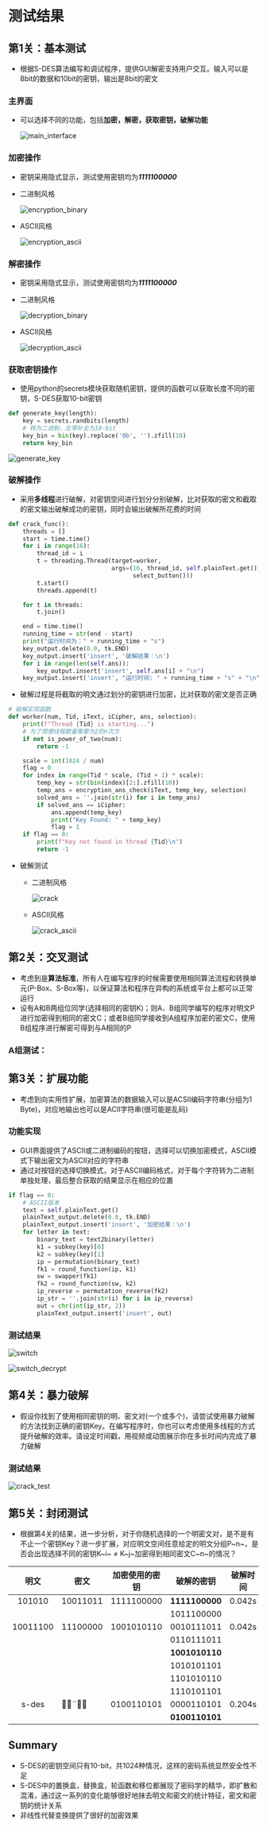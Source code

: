

# 测试结果



## 第1关：基本测试

- 根据S-DES算法编写和调试程序，提供GUI解密支持用户交互。输入可以是8bit的数据和10bit的密钥，输出是8bit的密文

### 主界面

- 可以选择不同的功能，包括**加密，解密，获取密钥，破解功能**

   ![main_interface](https://github.com/RaymundoTheWolf/S-DES/blob/main/test%20results%20gifs/main%20interface.png)

### 加密操作

- 密钥采用隐式显示，测试使用密钥均为***1111100000***

-  二进制风格

    ![encryption_binary](https://github.com/RaymundoTheWolf/S-DES/blob/main/test%20results%20gifs/encryption_binary.png)

- ASCII风格

   ![encryption_ascii](https://github.com/RaymundoTheWolf/S-DES/blob/main/test%20results%20gifs/encryption_ascii.png)

### 解密操作

- 密钥采用隐式显示，测试使用密钥均为***1111100000***

- 二进制风格

   ![decryption_binary](https://github.com/RaymundoTheWolf/S-DES/blob/main/test%20results%20gifs/decryption_binary.png)

- ASCII风格

   ![decryption_ascii](https://github.com/RaymundoTheWolf/S-DES/blob/main/test%20results%20gifs/decryption_ascii.png)

### 获取密钥操作

- 使用python的secrets模块获取随机密钥，提供的函数可以获取长度不同的密钥，S-DES获取10-bit密钥

```python
def generate_key(length):
    key = secrets.randbits(length)
    # 转为二进制，左零补全为10-bit
    key_bin = bin(key).replace('0b', '').zfill(10)
    return key_bin
```

 ![generate_key](https://github.com/RaymundoTheWolf/S-DES/blob/main/test%20results%20gifs/generate_key.png)

### 破解操作

- 采用**多线程**进行破解，对密钥空间进行划分分别破解，比对获取的密文和截取的密文输出破解成功的密钥，同时会输出破解所花费的时间

```python
def crack_func():
    threads = []
    start = time.time()
    for i in range(16):
        thread_id = i
        t = threading.Thread(target=worker,
                             args=(16, thread_id, self.plainText.get(), self.cipherText.get(), self.ans,
                                   select_button()))
        t.start()
        threads.append(t)

    for t in threads:
        t.join()

    end = time.time()
    running_time = str(end - start)
    print("运行时间为：" + running_time + "s")
    key_output.delete(0.0, tk.END)
    key_output.insert('insert', '破解结果：\n')
    for i in range(len(self.ans)):
        key_output.insert('insert', self.ans[i] + "\n")
    key_output.insert('insert', "运行时间: " + running_time + "s" + "\n")
```

- 破解过程是将截取的明文通过划分的密钥进行加密，比对获取的密文是否正确

```python
# 破解实现函数
def worker(num, Tid, iText, iCipher, ans, selection):
    print(f"Thread {Tid} is starting...")
    # 为了简便线程数量需要为2的n次方
    if not is_power_of_two(num):
        return -1

    scale = int(1024 / num)
    flag = 0
    for index in range(Tid * scale, (Tid + 1) * scale):
        temp_key = str(bin(index)[2:].zfill(10))
        temp_ans = encryption_ans_check(iText, temp_key, selection)
        solved_ans = ''.join(str(i) for i in temp_ans)
        if solved_ans == iCipher:
            ans.append(temp_key)
            print("Key Found: " + temp_key)
            flag = 1
    if flag == 0:
        print(f"Key not found in thread {Tid}\n")
        return -1
```

- 破解测试

  - 二进制风格

     ![crack](https://github.com/RaymundoTheWolf/S-DES/blob/main/test%20results%20gifs/crack.gif)

  - ASCII风格

     ![crack_ascii](https://github.com/RaymundoTheWolf/S-DES/blob/main/test%20results%20gifs/crack_ascii.gif)



## 第2关：交叉测试

- 考虑到是**算法标准**，所有人在编写程序的时候需要使用相同算法流程和转换单元(P-Box、S-Box等)，以保证算法和程序在异构的系统或平台上都可以正常运行
- 设有A和B两组位同学(选择相同的密钥K)；则A、B组同学编写的程序对明文P进行加密得到相同的密文C；或者B组同学接收到A组程序加密的密文C，使用B组程序进行解密可得到与A相同的P

### A组测试：



## 第3关：扩展功能

- 考虑到向实用性扩展，加密算法的数据输入可以是ACSII编码字符串(分组为1 Byte)，对应地输出也可以是ACII字符串(很可能是乱码)

### 功能实现

- GUI界面提供了ASCII或二进制编码的按钮，选择可以切换加密模式，ASCII模式下输出密文为ASCII对应的字符串
- 通过对按钮的选择切换模式，对于ASCII编码格式，对于每个字符转为二进制单独处理，最后整合获取的结果显示在相应的位置

```python
if flag == 0:
    # ASCII版本
    text = self.plainText.get()
    plainText_output.delete(0.0, tk.END)
    plainText_output.insert('insert', '加密结果：\n')
    for letter in text:
        binary_text = text2binary(letter)
        k1 = subkey(key)[0]
        k2 = subkey(key)[1]
        ip = permutation(binary_text)
        fk1 = round_function(ip, k1)
        sw = swapper(fk1)
        fk2 = round_function(sw, k2)
        ip_reverse = permutation_reverse(fk2)
        ip_str = ''.join(str(i) for i in ip_reverse)
        out = chr(int(ip_str, 2))
        plainText_output.insert('insert', out)
```

### 测试结果

  ![switch](https://github.com/RaymundoTheWolf/S-DES/blob/main/test%20results%20gifs/switch.gif)

 ![switch_decrypt](https://github.com/RaymundoTheWolf/S-DES/blob/main/test%20results%20gifs/switch_decrypt.gif)



## 第4关：暴力破解

- 假设你找到了使用相同密钥的明、密文对(一个或多个)，请尝试使用暴力破解的方法找到正确的密钥Key。在编写程序时，你也可以考虑使用多线程的方式提升破解的效率。请设定时间戳，用视频或动图展示你在多长时间内完成了暴力破解

### 测试结果

 ![crack_test](https://github.com/RaymundoTheWolf/S-DES/blob/main/test%20results%20gifs/crack_test.gif)



## 第5关：封闭测试

- 根据第4关的结果，进一步分析，对于你随机选择的一个明密文对，是不是有不止一个密钥Key？进一步扩展，对应明文空间任意给定的明文分组P~n~，是否会出现选择不同的密钥K~i~ ≠ K~j~加密得到相同密文C~n~的情况？

|   明文   | 密文     | 加密使用的密钥 |   破解的密钥   | 破解时间 |
| :------: | -------- | :------------: | :------------: | :------: |
|  101010  | 10011011 |   1111100000   | **1111100000** |  0.042s  |
|          |          |                |   1011100000   |          |
| 10011100 | 11100000 |   1001010110   |   0010111011   |  0.042s  |
|          |          |                |   0110111011   |          |
|          |          |                | **1001010110** |          |
|          |          |                |   1010101101   |          |
|          |          |                |   1101010110   |          |
|          |          |                |   1110101101   |          |
|  s-des   | ¨        |   0100110101   |   0000110101   |  0.204s  |
|          |          |                | **0100110101** |          |



## Summary

- S-DES的密钥空间只有10-bit，共1024种情况，这样的密码系统显然安全性不足
- S-DES中的置换盒，替换盒，轮函数和移位都展现了密码学的精华，即扩散和混淆，通过这一系列的变化能够很好地抹去明文和密文的统计特征，密文和密钥的统计关系
- 非线性代替变换提供了很好的加密效果
